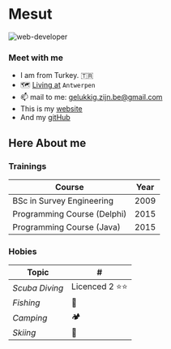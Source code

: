 # Mesut

![web-developer](https://user-images.githubusercontent.com/59531743/71879096-87cefc80-312d-11ea-87d8-c6a3c2425678.gif)

### Meet with me

- I am from Turkey. :tr:
- :world_map: [Living at](https://www.google.be/maps/place/51°10'38.8"N+4°22'29.9"E/@51.1774523,4.372766,17z/ "Google Maps Coordinates") `Antwerpen`
- :mailbox: mail to me: gelukkig.zijn.be@gmail.com
- This is my [website](https://mesutbe.github.io/)
- And my [gitHub](https://github.com/MesutBE/)

## Here About me

### Trainings

| Course                      | Year |
| --------------------------- | ---- |
| BSc in Survey Engineering   | 2009 |
| Programming Course (Delphi) | 2015 |
| Programming Course (Java)   | 2015 |

### Hobies

| Topic          | #                       |
| -------------- | ----------------------- |
| _Scuba Diving_ | Licenced 2 :star::star: |
| _Fishing_      | :tropical_fish:         |
| _Camping_      | :camping:               |
| _Skiing_       | :ski:                   |
